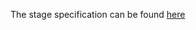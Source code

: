 The stage specification can be found [here](https://hyperskill.org/projects/46/stages/247/implement)